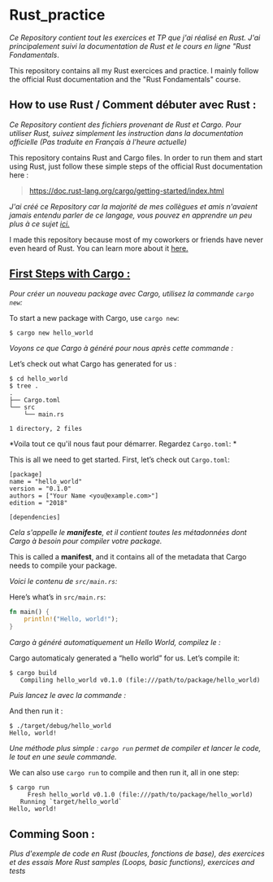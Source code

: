 # Rust_practice

*Ce Repository contient tout les exercices et TP que j'ai réalisé en Rust. J'ai principalement suivi la documentation de Rust et le cours en ligne "Rust Fondamentals*.


This repository contains all my Rust exercices and practice. I mainly follow the official Rust documentation and the "Rust Fondamentals" course.


## How to use Rust / Comment débuter avec Rust :

*Ce Repository contient des fichiers provenant de Rust et Cargo. Pour utiliser Rust, suivez simplement les instruction dans la documentation officielle (Pas traduite en Français à l'heure actuelle)*


This repository contains Rust and Cargo files. In order to run them and start using Rust, just follow these simple steps of the official Rust documentation here :


> https://doc.rust-lang.org/cargo/getting-started/index.html


*J'ai créé ce Repository car la majorité de mes collègues et amis n'avaient jamais entendu parler de ce langage, vous pouvez en apprendre un peu plus à ce sujet [ici.](https://fr.wikipedia.org/wiki/Rust_(langage))*


I made this repository because most of my coworkers or friends have never even heard of Rust.
You can learn more about it [here.](https://en.wikipedia.org/wiki/Rust_%28programming_language%29)

## [First Steps with Cargo :](https://doc.rust-lang.org/cargo/getting-started/first-steps.html#first-steps-with-cargo)


*Pour créer un nouveau package avec Cargo, utilisez la commande  `cargo new`:*

To start a new package with Cargo, use `cargo new`:

```console
$ cargo new hello_world
```
*Voyons ce que Cargo à généré pour nous après cette commande :*

Let’s check out what Cargo has generated for us :

```console
$ cd hello_world
$ tree .
.
├── Cargo.toml
└── src
    └── main.rs

1 directory, 2 files
```
*Voila tout ce qu'il nous faut pour démarrer. Regardez `Cargo.toml`: *

This is all we need to get started. First, let’s check out `Cargo.toml`:

```
[package]
name = "hello_world"
version = "0.1.0"
authors = ["Your Name <you@example.com>"]
edition = "2018"

[dependencies]
```
*Cela s'appelle le **manifeste**, et il contient toutes les métadonnées dont Cargo à besoin pour compiler votre package.*

This is called a **manifest**, and it contains all of the metadata that Cargo needs to compile your package.

*Voici le contenu de `src/main.rs`:*

Here’s what’s in `src/main.rs`:


```rust
fn main() {
    println!("Hello, world!");
}
```

*Cargo à généré automatiquement un Hello World, compilez le :*


Cargo automaticaly generated a “hello world” for us. Let’s compile it:

```console
$ cargo build
   Compiling hello_world v0.1.0 (file:///path/to/package/hello_world)
```
*Puis lancez le avec la commande :*

And then run it :


```console
$ ./target/debug/hello_world
Hello, world!
```

*Une méthode plus simple :  `cargo run` permet de compiler et lancer le code, le tout en une seule commande.* 

We can also use `cargo run` to compile and then run it, all in one step:


```console
$ cargo run
     Fresh hello_world v0.1.0 (file:///path/to/package/hello_world)
   Running `target/hello_world`
Hello, world!
```

## Comming Soon :

*Plus d'exemple de code en Rust (boucles, fonctions de base), des exercices et des essais*
*More Rust samples (Loops, basic functions), exercices and tests*
